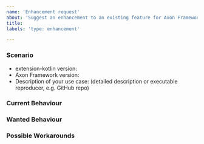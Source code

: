 ```yaml
---
name: 'Enhancement request'
about: 'Suggest an enhancement to an existing feature for Axon Framework - Extension Kotlin'
title:
labels: 'type: enhancement'

---
```


### Scenario

* extension-kotlin version:
* Axon Framework version:
* Description of your use case: (detailed description or executable reproducer, e.g. GitHub repo)

### Current Behaviour

### Wanted Behaviour

### Possible Workarounds
